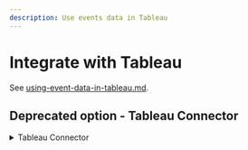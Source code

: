 ```yaml
---
description: Use events data in Tableau
---
```


# Integrate with Tableau

See [using-event-data-in-tableau.md](../../getting-started/guides/tutorials/using-event-data-in-tableau.md "mention").

## Deprecated option - Tableau Connector

<details>

<summary>Tableau Connector</summary>

* [Log in](https://control.predicthq.com/) to your PredictHQ account or [sign up](https://signup.predicthq.com/) for a trial if you haven't got an account yet.
* In the [API Clients](https://control.predicthq.com/clients) part of the WebApp, create a new API Client. Save the Client Secret somewhere as you won't be able to see it again within the WebApp. Then click "Create an access token". Select the scopes "Account", "Events" and "Places".
* Open Tableau and select "Web Data Connector". Then in the pop up box enter the URL:

```
https://tableau-connector.predicthq.com
```

* Click on "Begin" and enter the Access Token you generated.
* Choose the filters and parameters that you wish to explore. Refer to the [Search Events documentation](../../api/events/search-events.md) for a full list of fields and parameters.
* Click "Get data" to import events into Tableau.

</details>
